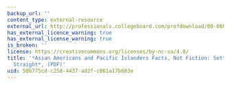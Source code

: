 ```yaml
---
backup_url: ''
content_type: external-resource
external_url: http://professionals.collegeboard.com/profdownload/08-0608-AAPI.pdf
has_external_licence_warning: true
has_external_license_warning: true
is_broken: ''
license: https://creativecommons.org/licenses/by-nc-sa/4.0/
title: '*Asian Americans and Pacific Islanders Facts, Not Fiction: Setting the Record
  Straight*, (PDF)'
uid: 50b775cd-c258-4437-ad2f-c861a17b603e
---
```

